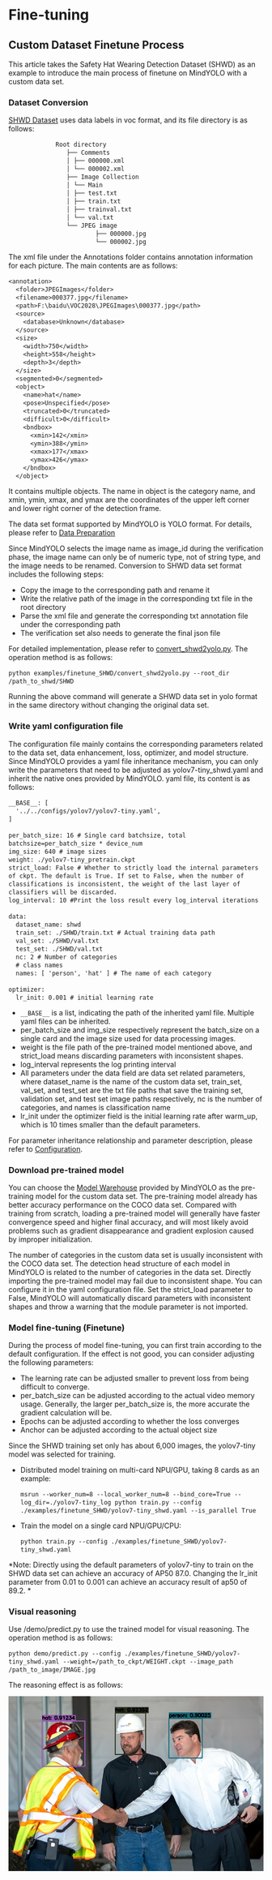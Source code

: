 
# Fine-tuning

## Custom Dataset Finetune Process

This article takes the Safety Hat Wearing Detection Dataset (SHWD) as an example to introduce the main process of finetune on MindYOLO with a custom data set.

### Dataset Conversion

[SHWD Dataset](https://github.com/njvisionpower/Safety-Helmet-Wearing-Dataset/tree/master) uses data labels in voc format, and its file directory is as follows:
````
             Root directory
                ├── Comments
                │ ├── 000000.xml
                │ └── 000002.xml
                ├── Image Collection
                │ └── Main
                │ ├── test.txt
                │ ├── train.txt
                │ ├── trainval.txt
                │ └── val.txt
                └── JPEG image
                        ├── 000000.jpg
                        └── 000002.jpg
````
The xml file under the Annotations folder contains annotation information for each picture. The main contents are as follows:
```
<annotation>
  <folder>JPEGImages</folder>
  <filename>000377.jpg</filename>
  <path>F:\baidu\VOC2028\JPEGImages\000377.jpg</path>
  <source>
    <database>Unknown</database>
  </source>
  <size>
    <width>750</width>
    <height>558</height>
    <depth>3</depth>
  </size>
  <segmented>0</segmented>
  <object>
    <name>hat</name>
    <pose>Unspecified</pose>
    <truncated>0</truncated>
    <difficult>0</difficult>
    <bndbox>
      <xmin>142</xmin>
      <ymin>388</ymin>
      <xmax>177</xmax>
      <ymax>426</ymax>
    </bndbox>
  </object>
```
It contains multiple objects. The name in object is the category name, and xmin, ymin, xmax, and ymax are the coordinates of the upper left corner and lower right corner of the detection frame.

The data set format supported by MindYOLO is YOLO format. For details, please refer to [Data Preparation](../how_to_guides/data_preparation.md)

Since MindYOLO selects the image name as image_id during the verification phase, the image name can only be of numeric type, not of string type, and the image needs to be renamed. Conversion to SHWD data set format includes the following steps:
* Copy the image to the corresponding path and rename it
* Write the relative path of the image in the corresponding txt file in the root directory
* Parse the xml file and generate the corresponding txt annotation file under the corresponding path
* The verification set also needs to generate the final json file

For detailed implementation, please refer to [convert_shwd2yolo.py](https://github.com/mindspore-lab/mindyolo/blob/master/examples/finetune_SHWD/convert_shwd2yolo.py). The operation method is as follows:

  ```shell
  python examples/finetune_SHWD/convert_shwd2yolo.py --root_dir /path_to_shwd/SHWD
  ```
Running the above command will generate a SHWD data set in yolo format in the same directory without changing the original data set.

### Write yaml configuration file
The configuration file mainly contains the corresponding parameters related to the data set, data enhancement, loss, optimizer, and model structure. Since MindYOLO provides a yaml file inheritance mechanism, you can only write the parameters that need to be adjusted as yolov7-tiny_shwd.yaml and inherit the native ones provided by MindYOLO. yaml file, its content is as follows:
```
__BASE__: [
  '../../configs/yolov7/yolov7-tiny.yaml',
]

per_batch_size: 16 # Single card batchsize, total batchsize=per_batch_size * device_num
img_size: 640 # image sizes
weight: ./yolov7-tiny_pretrain.ckpt
strict_load: False # Whether to strictly load the internal parameters of ckpt. The default is True. If set to False, when the number of classifications is inconsistent, the weight of the last layer of classifiers will be discarded.
log_interval: 10 #Print the loss result every log_interval iterations

data:
  dataset_name: shwd
  train_set: ./SHWD/train.txt # Actual training data path
  val_set: ./SHWD/val.txt
  test_set: ./SHWD/val.txt
  nc: 2 # Number of categories
  # class names
  names: [ 'person', 'hat' ] # The name of each category

optimizer:
  lr_init: 0.001 # initial learning rate
```
* ```__BASE__``` is a list, indicating the path of the inherited yaml file. Multiple yaml files can be inherited.
* per_batch_size and img_size respectively represent the batch_size on a single card and the image size used for data processing images.
* weight is the file path of the pre-trained model mentioned above, and strict_load means discarding parameters with inconsistent shapes.
* log_interval represents the log printing interval
* All parameters under the data field are data set related parameters, where dataset_name is the name of the custom data set, train_set, val_set, and test_set are the txt file paths that save the training set, validation set, and test set image paths respectively, nc is the number of categories, and names is classification name
* lr_init under the optimizer field is the initial learning rate after warm_up, which is 10 times smaller than the default parameters.

For parameter inheritance relationship and parameter description, please refer to [Configuration](../tutorials/configuration.md).

### Download pre-trained model
You can choose the [Model Warehouse](../modelzoo/benchmark.md) provided by MindYOLO as the pre-training model for the custom data set. The pre-training model already has better accuracy performance on the COCO data set. Compared with training from scratch, loading a pre-trained model will generally have faster convergence speed and higher final accuracy, and will most likely avoid problems such as gradient disappearance and gradient explosion caused by improper initialization.

The number of categories in the custom data set is usually inconsistent with the COCO data set. The detection head structure of each model in MindYOLO is related to the number of categories in the data set. Directly importing the pre-trained model may fail due to inconsistent shape. You can configure it in the yaml configuration file. Set the strict_load parameter to False, MindYOLO will automatically discard parameters with inconsistent shapes and throw a warning that the module parameter is not imported.
### Model fine-tuning (Finetune)
During the process of model fine-tuning, you can first train according to the default configuration. If the effect is not good, you can consider adjusting the following parameters:
* The learning rate can be adjusted smaller to prevent loss from being difficult to converge.
* per_batch_size can be adjusted according to the actual video memory usage. Generally, the larger per_batch_size is, the more accurate the gradient calculation will be.
* Epochs can be adjusted according to whether the loss converges
* Anchor can be adjusted according to the actual object size

Since the SHWD training set only has about 6,000 images, the yolov7-tiny model was selected for training.
* Distributed model training on multi-card NPU/GPU, taking 8 cards as an example:

  ```shell
  msrun --worker_num=8 --local_worker_num=8 --bind_core=True --log_dir=./yolov7-tiny_log python train.py --config ./examples/finetune_SHWD/yolov7-tiny_shwd.yaml --is_parallel True
  ```

* Train the model on a single card NPU/GPU/CPU:

  ```shell
  python train.py --config ./examples/finetune_SHWD/yolov7-tiny_shwd.yaml
  ```
*Note: Directly using the default parameters of yolov7-tiny to train on the SHWD data set can achieve an accuracy of AP50 87.0. Changing the lr_init parameter from 0.01 to 0.001 can achieve an accuracy result of ap50 of 89.2. *

### Visual reasoning
Use /demo/predict.py to use the trained model for visual reasoning. The operation method is as follows:

```shell
python demo/predict.py --config ./examples/finetune_SHWD/yolov7-tiny_shwd.yaml --weight=/path_to_ckpt/WEIGHT.ckpt --image_path /path_to_image/IMAGE.jpg
```
The reasoning effect is as follows:
<div align=center>
<img width='600' src="https://github.com/yuedongli1/images/raw/master/00006630.jpg"/>
</div>
